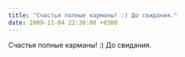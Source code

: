 ```yaml
---
title: "Счастья полные карманы! :) До свидания."
date: 2009-11-04 22:38:00 +0300
---
```


Счастья полные карманы! :) До свидания.

